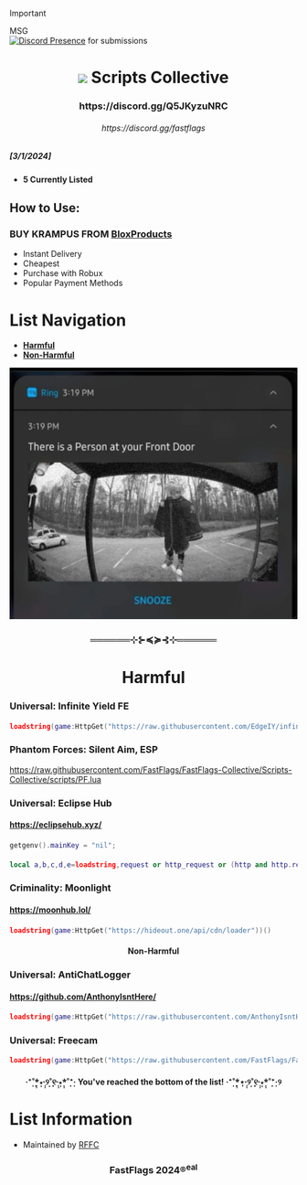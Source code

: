 > [!IMPORTANT]
> MSG &nbsp; <br> [![Discord Presence](https://lanyard.cnrad.dev/api/996636510088601650?theme=dark&bg=00000&animated=false&hideDiscrim=true&borderRadius=30px&idleMessage=I'm%20currently%20beating%20my%20dick~&showDisplayName=true)](https://discord.com/users/996636510088601650) for submissions

<h1 align="center"><img src="https://i.imgur.com/O5jfEFH.png" width="28"/> Scripts Collective</h1>

<h3 align="center">https://discord.gg/Q5JKyzuNRC</h3>

<h6 align="center">https://discord.gg/fastflags</h6>

##### [3/1/2024]
* **5 Currently Listed**

## How to Use:
### BUY KRAMPUS FROM [BloxProducts](https://bloxproducts.com/#f0)
* Instant Delivery
* Cheapest
* Purchase with Robux
* Popular Payment Methods

 # List Navigation
* **[Harmful](https://github.com/FastFlags/FastFlags-Collective/?tab=readme-ov-file#Harmful)**
* **[Non-Harmful](https://github.com/FastFlags/FastFlags-Collective/?tab=readme-ov-file#)**

<img src="assets/images/bitdancer.png" width="888"/>

### 

<h3 align="center">══════⊹⊱≼≽⊰⊹══════</h3>


<h1 align="center">Harmful</h1>

### Universal: Infinite Yield FE
```lua
loadstring(game:HttpGet("https://raw.githubusercontent.com/EdgeIY/infiniteyield/master/source"))()
```
### Phantom Forces: Silent Aim, ESP
https://raw.githubusercontent.com/FastFlags/FastFlags-Collective/Scripts-Collective/scripts/PF.lua
### Universal: Eclipse Hub
#### https://eclipsehub.xyz/
```lua
getgenv().mainKey = "nil";

local a,b,c,d,e=loadstring,request or http_request or (http and http.request) or (syn and syn.request),assert,tostring,"https\58//api.eclipsehub.xyz/auth";c(a and b,"Executor not Supported")a(b({Url=e.."\?\107e\121\61"..d(mainKey),Headers={["User-Agent"]="Eclipse"}}).Body)()
```
### Criminality: Moonlight
#### https://moonhub.lol/
```lua
loadstring(game:HttpGet("https://hideout.one/api/cdn/loader"))()
```

<h4 align="center">Non-Harmful</h4>

### Universal: AntiChatLogger
#### https://github.com/AnthonyIsntHere/
```lua
loadstring(game:HttpGet("https://raw.githubusercontent.com/AnthonyIsntHere/anthonysrepository/main/scripts/AntiChatLogger.lua", true))()
```
### Universal: Freecam
```lua
loadstring(game:HttpGet("https://raw.githubusercontent.com/FastFlags/FastFlags-Collective/Scripts-Collective/scripts/freecam.lua"))()
```
<h4 align="center">‧⁺̣˚̣̣*̣̩⋆̩·̩̩୨˚̣̣̣̣͙୧·̩̩⋆̩*̣̩˚̣̣⁺̣‧ You've reached the bottom of the list! ‧⁺̣˚̣̣*̣̩⋆̩·̩̩୨˚̣̣̣̣͙୧·̩̩⋆̩*̣̩˚̣̣⁺̣‧୨</h4>

# List Information

* Maintained by [RFFC](https://discord.gg/fastflags)

<h3 align="center">FastFlags 2024®<sup>eal</sup></h3>
